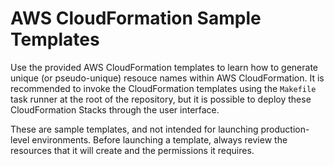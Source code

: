 # AWS CloudFormation Sample Templates

Use the provided AWS CloudFormation templates to learn how to generate unique (or pseudo-unique) resouce names within AWS CloudFormation. It is recommended to invoke the CloudFormation templates using the `Makefile` task runner at the root of the repository, but it is possible to deploy these CloudFormation Stacks through the user interface.

These are sample templates, and not intended for launching production-level environments. Before launching a template, always review the resources that it will create and the permissions it requires.
